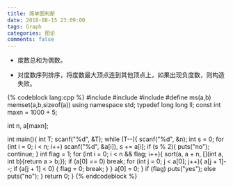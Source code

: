 ```yaml
---
title: 简单图判断
date: 2018-08-15 23:09:00
tags: Graph
categories: 图论
comments: false
---
```


+ 度数总和为偶数。

+ 对度数序列排序，将度数最大顶点连到其他顶点上，如果出现负度数，则构造失败。

{% codeblock lang:cpp %}
#include <cstdio>
#include <cstring>
#include <algorithm>
#define ms(a,b) memset(a,b,sizeof(a))
using namespace std;
typedef long long ll;
const int maxn = 1000 + 5;

int n, a[maxn];

int main(){
    int T; scanf("%d", &T);
    while (T--){
        scanf("%d", &n);
        int s = 0;
        for (int i = 0; i < n; i++) scanf("%d", &a[i]), s += a[i];
        if (s % 2){
            puts("no"); continue;
        }
        int flag = 1;
        for (int i = 0; i < n && flag; i++){
            sort(a, a + n, [](int a, int b){return a > b;});
            if (a[0] == 0) break;
            for (int j = 0; j < a[0]; j++){
                a[j + 1]--;
                if (a[j + 1] < 0) {
                    flag = 0; break;
                }
            }
            a[0] = 0;
        }
        if (flag) puts("yes");
        else puts("no");
    }
    return 0;
}
{% endcodeblock %}
